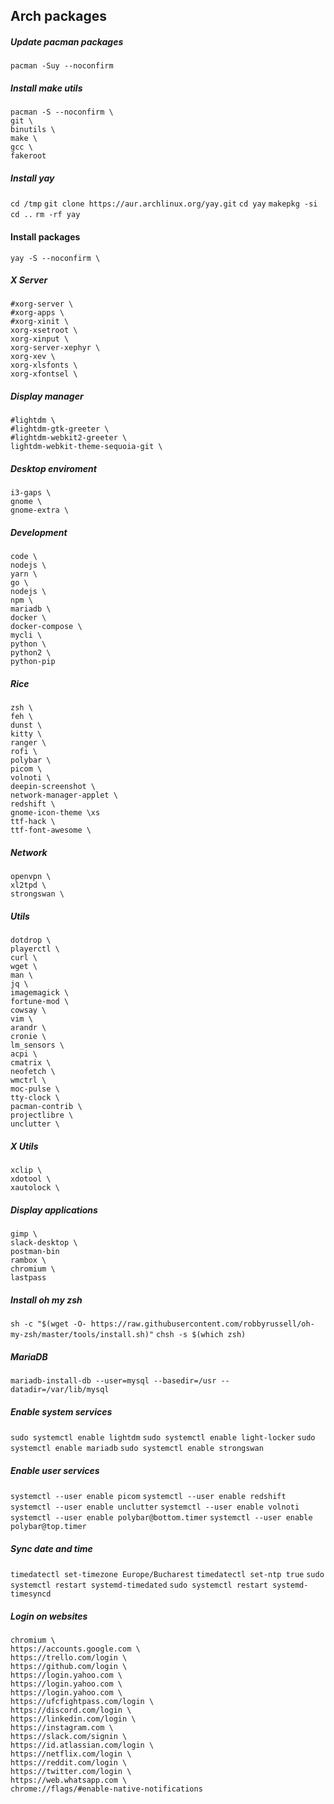 ## Arch packages
##### Update pacman packages
`pacman -Suy --noconfirm`

##### Install make utils
```
pacman -S --noconfirm \
git \
binutils \
make \
gcc \
fakeroot
```

##### Install yay
`cd /tmp`
`git clone https://aur.archlinux.org/yay.git`
`cd yay`
`makepkg -si`
`cd ..`
`rm -rf yay`

#### Install packages
`yay -S --noconfirm \`

##### X Server
```
#xorg-server \
#xorg-apps \
#xorg-xinit \
xorg-xsetroot \
xorg-xinput \
xorg-server-xephyr \
xorg-xev \
xorg-xlsfonts \
xorg-xfontsel \
```

##### Display manager
```
#lightdm \
#lightdm-gtk-greeter \
#lightdm-webkit2-greeter \
lightdm-webkit-theme-sequoia-git \
```

##### Desktop enviroment
```
i3-gaps \
gnome \
gnome-extra \
```

##### Development
```
code \
nodejs \
yarn \
go \
nodejs \
npm \
mariadb \
docker \
docker-compose \
mycli \
python \
python2 \
python-pip
```

##### Rice
```
zsh \
feh \
dunst \
kitty \
ranger \
rofi \
polybar \
picom \
volnoti \
deepin-screenshot \
network-manager-applet \
redshift \
gnome-icon-theme \xs
ttf-hack \
ttf-font-awesome \
```

##### Network
```
openvpn \
xl2tpd \
strongswan \
```

##### Utils
```
dotdrop \
playerctl \
curl \
wget \
man \
jq \
imagemagick \
fortune-mod \
cowsay \
vim \
arandr \
cronie \
lm_sensors \
acpi \
cmatrix \
neofetch \
wmctrl \
moc-pulse \
tty-clock \
pacman-contrib \
projectlibre \
unclutter \
```

##### X Utils
```
xclip \
xdotool \
xautolock \
```

##### Display applications
```
gimp \
slack-desktop \
postman-bin
rambox \
chromium \
lastpass
```

##### Install oh my zsh
`sh -c "$(wget -O- https://raw.githubusercontent.com/robbyrussell/oh-my-zsh/master/tools/install.sh)"`
`chsh -s $(which zsh)`


##### MariaDB
`mariadb-install-db --user=mysql --basedir=/usr --datadir=/var/lib/mysql`

##### Enable system services
`sudo systemctl enable lightdm`
`sudo systemctl enable light-locker`
`sudo systemctl enable mariadb`
`sudo systemctl enable strongswan`

##### Enable user services
`systemctl --user enable picom`
`systemctl --user enable redshift`
`systemctl --user enable unclutter`
`systemctl --user enable volnoti`
`systemctl --user enable polybar@bottom.timer`
`systemctl --user enable polybar@top.timer`

##### Sync date and time
`timedatectl set-timezone Europe/Bucharest`
`timedatectl set-ntp true`
`sudo systemctl restart systemd-timedated`
`sudo systemctl restart systemd-timesyncd`

##### Login on websites
```
chromium \
https://accounts.google.com \
https://trello.com/login \
https://github.com/login \
https://login.yahoo.com \
https://login.yahoo.com \
https://login.yahoo.com \
https://ufcfightpass.com/login \
https://discord.com/login \
https://linkedin.com/login \
https://instagram.com \
https://slack.com/signin \
https://id.atlassian.com/login \
https://netflix.com/login \
https://reddit.com/login \
https://twitter.com/login \
https://web.whatsapp.com \
chrome://flags/#enable-native-notifications
```
